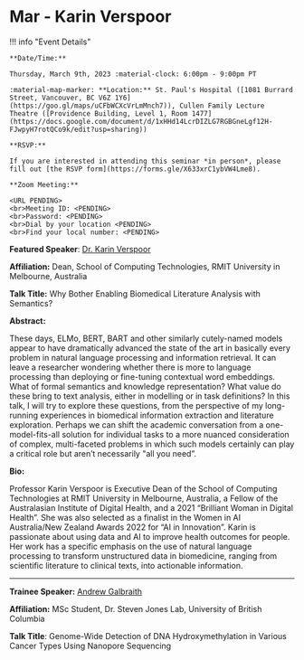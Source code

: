 # Mar - Karin Verspoor

!!! info "Event Details"

    **Date/Time:**

    Thursday, March 9th, 2023 :material-clock: 6:00pm - 9:00pm PT

    :material-map-marker: **Location:** St. Paul's Hospital ([1081 Burrard Street, Vancouver, BC V6Z 1Y6](https://goo.gl/maps/uCFbWCXcVrLmMnch7)), Cullen Family Lecture Theatre ([Providence Building, Level 1, Room 1477](https://docs.google.com/document/d/1xHHd14LcrDIZLG7RGBGneLgf12H-FJwpyH7rotQCo9k/edit?usp=sharing))

    **RSVP:**

    If you are interested in attending this seminar *in person*, please fill out [the RSVP form](https://forms.gle/X633xrC1ybVW4Lme8).

    **Zoom Meeting:**

    <URL PENDING>
    <br>Meeting ID: <PENDING>
    <br>Password: <PENDING>
    <br>Dial by your location <PENDING>
    <br>Find your local number: <PENDING>

**Featured Speaker**: [Dr. Karin Verspoor](https://www.rmit.edu.au/contact/staff-contacts/academic-staff/v/verspoor-professor-karin)

**Affiliation:** Dean, School of Computing Technologies, RMIT University in Melbourne, Australia

**Talk Title:** Why Bother Enabling Biomedical Literature Analysis with Semantics?

**Abstract:**

These days, ELMo, BERT, BART and other similarly cutely-named models appear to have dramatically advanced the state of the art in basically every problem in natural language processing and information retrieval. It can leave a researcher wondering whether there is more to language processing than deploying or fine-tuning contextual word embeddings. What of formal semantics and knowledge representation? What value do these bring to text analysis, either in modelling or in task definitions? In this talk, I will try to explore these questions, from the perspective of my long-running experiences in biomedical information extraction and literature exploration. Perhaps we can shift the academic conversation from a one-model-fits-all solution for individual tasks to a more nuanced consideration of complex, multi-faceted problems in which such models certainly can play a critical role but aren’t necessarily "all you need”.

**Bio:**

Professor Karin Verspoor is Executive Dean of the School of Computing Technologies at RMIT University in Melbourne, Australia, a Fellow of the Australasian Institute of Digital Health, and a 2021 “Brilliant Woman in Digital Health”. She was also selected as a finalist in the Women in AI Australia/New Zealand Awards 2022 for “AI in Innovation”. Karin is passionate about using data and AI to improve health outcomes for people. Her work has a specific emphasis on the use of natural language processing to transform unstructured data in biomedicine, ranging from scientific literature to clinical texts, into actionable information.

---

**Trainee Speaker:** [Andrew Galbraith](https://ca.linkedin.com/in/andrew-galbraith-168553200)

**Affiliation:** MSc Student, Dr. Steven Jones Lab, University of British Columbia

**Talk Title**: Genome-Wide Detection of DNA Hydroxymethylation in Various Cancer Types Using Nanopore Sequencing
